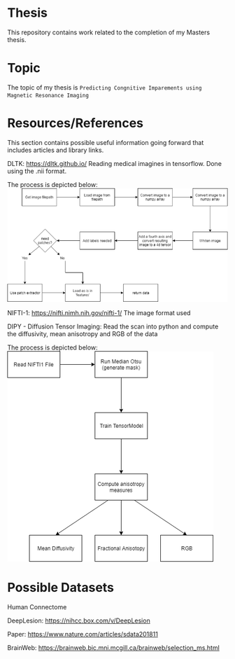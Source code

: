 # Thesis
This repository contains work related to the completion of my Masters thesis.

# Topic
The topic of my thesis is `Predicting Congnitive Imparements using Magnetic Resonance Imaging`

# Resources/References
This section contains possible useful information going forward that includes articles and library links.

DLTK: https://dltk.github.io/
Reading medical imagines in tensorflow. Done using the .nii format. 

The process is depicted below:
![image loading process](Documentation/image_loading.png)

NIFTI-1: https://nifti.nimh.nih.gov/nifti-1/
The image format used


DIPY - Diffusion Tensor Imaging:
Read the scan into python and compute the diffusivity, mean anisotropy and RGB of the data

The process is depicted below:
![diffusion calculation](Documentation/diffusion_tensor_imaging_process.png)

# Possible Datasets

Human Connectome

DeepLesion: https://nihcc.box.com/v/DeepLesion

Paper: https://www.nature.com/articles/sdata201811

BrainWeb: https://brainweb.bic.mni.mcgill.ca/brainweb/selection_ms.html